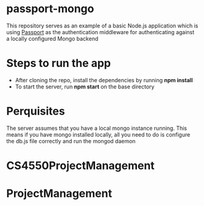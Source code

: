 passport-mongo
==============

This repository serves as an example of a basic Node.js application which is using [Passport](http://passportjs.org/) as the authentication middleware for authenticating against a locally configured Mongo backend

Steps to run the app
=====================
* After cloning the repo, install the dependencies by running **npm install**
* To start the server, run **npm start** on the base directory

Perquisites
============
The server assumes that you have a local mongo instance running. This means if you have mongo installed locally, all you need to do is configure the db.js file correctly and run the mongod daemon
# CS4550ProjectManagement 
# ProjectManagement 
